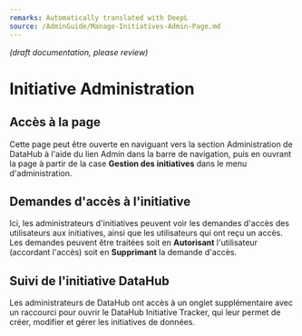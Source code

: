 ```yaml
---
remarks: Automatically translated with DeepL
source: /AdminGuide/Manage-Initiatives-Admin-Page.md
---
```


_(draft documentation, please review)_

# Initiative Administration

## Accès à la page

Cette page peut être ouverte en naviguant vers la section Administration de DataHub à l'aide du lien Admin dans la barre de navigation, puis en ouvrant la page à partir de la case **Gestion des initiatives** dans le menu d'administration.

## Demandes d'accès à l'initiative

Ici, les administrateurs d'initiatives peuvent voir les demandes d'accès des utilisateurs aux initiatives, ainsi que les utilisateurs qui ont reçu un accès. Les demandes peuvent être traitées soit en **Autorisant** l'utilisateur (accordant l'accès) soit en **Supprimant** la demande d'accès.

## Suivi de l'initiative DataHub

Les administrateurs de DataHub ont accès à un onglet supplémentaire avec un raccourci pour ouvrir le DataHub Initiative Tracker, qui leur permet de créer, modifier et gérer les initiatives de données.

